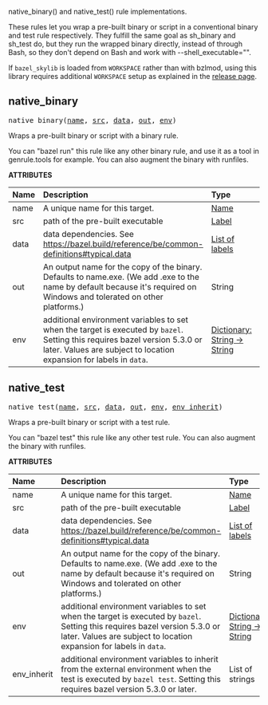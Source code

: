 <!-- Generated with Stardoc: http://skydoc.bazel.build -->

native_binary() and native_test() rule implementations.

These rules let you wrap a pre-built binary or script in a conventional binary
and test rule respectively. They fulfill the same goal as sh_binary and sh_test
do, but they run the wrapped binary directly, instead of through Bash, so they
don't depend on Bash and work with --shell_executable="".

If `bazel_skylib` is loaded from `WORKSPACE` rather than with bzlmod, using
this library requires additional `WORKSPACE` setup as explained in the
[release page](https://github.com/bazelbuild/bazel-skylib/releases).

<a id="native_binary"></a>

## native_binary

<pre>
native_binary(<a href="#native_binary-name">name</a>, <a href="#native_binary-src">src</a>, <a href="#native_binary-data">data</a>, <a href="#native_binary-out">out</a>, <a href="#native_binary-env">env</a>)
</pre>

Wraps a pre-built binary or script with a binary rule.

You can "bazel run" this rule like any other binary rule, and use it as a tool
in genrule.tools for example. You can also augment the binary with runfiles.

**ATTRIBUTES**


| Name  | Description | Type | Mandatory | Default |
| :------------- | :------------- | :------------- | :------------- | :------------- |
| <a id="native_binary-name"></a>name |  A unique name for this target.   | <a href="https://bazel.build/concepts/labels#target-names">Name</a> | required |  |
| <a id="native_binary-src"></a>src |  path of the pre-built executable   | <a href="https://bazel.build/concepts/labels">Label</a> | required |  |
| <a id="native_binary-data"></a>data |  data dependencies. See https://bazel.build/reference/be/common-definitions#typical.data   | <a href="https://bazel.build/concepts/labels">List of labels</a> | optional |  `[]`  |
| <a id="native_binary-out"></a>out |  An output name for the copy of the binary. Defaults to name.exe. (We add .exe to the name by default because it's required on Windows and tolerated on other platforms.)   | String | optional |  `""`  |
| <a id="native_binary-env"></a>env |  additional environment variables to set when the target is executed by `bazel`. Setting this requires bazel version 5.3.0 or later. Values are subject to location expansion for labels in `data`.   | <a href="https://bazel.build/rules/lib/dict">Dictionary: String -> String</a> | optional |  `{}`  |


<a id="native_test"></a>

## native_test

<pre>
native_test(<a href="#native_test-name">name</a>, <a href="#native_test-src">src</a>, <a href="#native_test-data">data</a>, <a href="#native_test-out">out</a>, <a href="#native_test-env">env</a>, <a href="#native_test-env_inherit">env_inherit</a>)
</pre>

Wraps a pre-built binary or script with a test rule.

You can "bazel test" this rule like any other test rule. You can also augment
the binary with runfiles.

**ATTRIBUTES**


| Name  | Description | Type | Mandatory | Default |
| :------------- | :------------- | :------------- | :------------- | :------------- |
| <a id="native_test-name"></a>name |  A unique name for this target.   | <a href="https://bazel.build/concepts/labels#target-names">Name</a> | required |  |
| <a id="native_test-src"></a>src |  path of the pre-built executable   | <a href="https://bazel.build/concepts/labels">Label</a> | required |  |
| <a id="native_test-data"></a>data |  data dependencies. See https://bazel.build/reference/be/common-definitions#typical.data   | <a href="https://bazel.build/concepts/labels">List of labels</a> | optional |  `[]`  |
| <a id="native_test-out"></a>out |  An output name for the copy of the binary. Defaults to name.exe. (We add .exe to the name by default because it's required on Windows and tolerated on other platforms.)   | String | optional |  `""`  |
| <a id="native_test-env"></a>env |  additional environment variables to set when the target is executed by `bazel`. Setting this requires bazel version 5.3.0 or later. Values are subject to location expansion for labels in `data`.   | <a href="https://bazel.build/rules/lib/dict">Dictionary: String -> String</a> | optional |  `{}`  |
| <a id="native_test-env_inherit"></a>env_inherit |  additional environment variables to inherit from the external environment when the test is executed by `bazel test`. Setting this requires bazel version 5.3.0 or later.   | List of strings | optional |  `[]`  |


